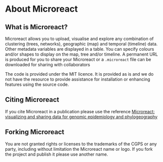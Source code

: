 # About Microreact

## What is Microreact?

Microreact allows you to upload, visualise and explore any combination of clustering (trees, networks), geographic (map) and temporal (timeline) data. Other metadata variables are displayed in a table. You can specify colours and/or shapes to display on the map, tree and/or timeline. A permanent URL is produced for you to share your Microreact or a `.microreact` file can be downloaded for sharing with collaborators

The code is provided under the MIT licence. It is provided as is and we do not have the resource to provide assistance for installation or enhancing features using the source code.

## Citing Microreact

If you cite Microreact in a publication please use the reference [Microreact: visualizing and sharing data for genomic epidemiology and phylogeography](https://www.ncbi.nlm.nih.gov/pmc/articles/PMC5320705/pdf/mgen-02-93.pdf)

## Forking Microreact

You are not granted rights or licenses to the trademarks of the CGPS or any party, including without limitation the Microreact name or logo.
If you fork the project and publish it please use another name.
